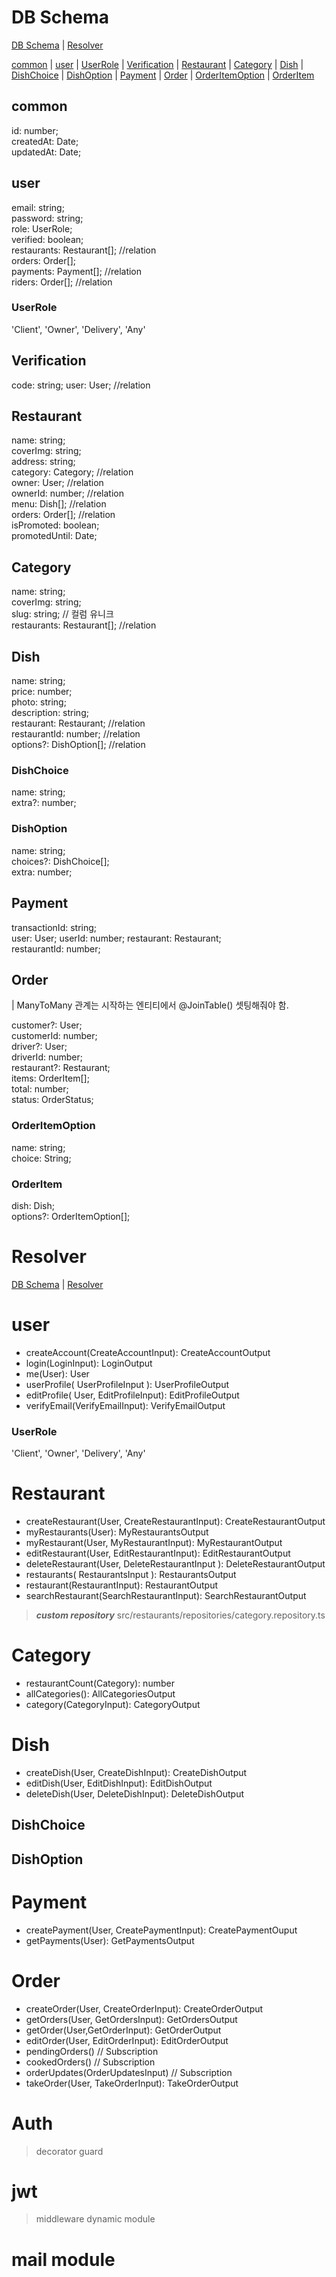 # DB Schema
[DB Schema](#db-schema) | [Resolver](#resolver)

[common](#common) | [user](#user) | [UserRole](#userrole) | [Verification](#verification) | [Restaurant](#restaurant) | [Category](#category) | [Dish](#dish) | [DishChoice](#dishchoice) | [DishOption](#dishoption) | [Payment](#payment) | [Order](#order) | [OrderItemOption](#orderitemoption) | [OrderItem](#orderitem)  
## common  
id: number;  
createdAt: Date;  
updatedAt: Date;  

## user
email: string;  
password: string;  
role: UserRole;  
verified: boolean;  
restaurants: Restaurant[]; //relation  
orders: Order[];  
payments: Payment[]; //relation  
riders: Order[]; //relation

### UserRole
'Client', 'Owner', 'Delivery', 'Any'

## Verification
code: string;
user: User; //relation

## Restaurant
name: string;  
coverImg: string;  
address: string;  
category: Category; //relation  
owner: User; //relation  
ownerId: number; //relation  
menu: Dish[]; //relation  
orders: Order[]; //relation  
isPromoted: boolean;  
promotedUntil: Date;  

## Category  
name: string;  
coverImg: string;  
slug: string; // 컬럼 유니크  
restaurants: Restaurant[]; //relation  

## Dish
name: string;  
price: number;  
photo: string;  
description: string;  
restaurant: Restaurant; //relation  
restaurantId: number; //relation  
options?: DishOption[]; //relation  

### DishChoice
name: string;  
extra?: number;  

### DishOption
name: string;  
choices?: DishChoice[];  
extra: number;  

## Payment
transactionId: string;  
user: User; 
userId: number; 
restaurant: Restaurant;  
restaurantId: number;  

## Order
| ManyToMany 관계는 시작하는 엔티티에서 @JoinTable() 셋팅해줘야 함.  

customer?: User;  
customerId: number;  
driver?: User;  
driverId: number;  
restaurant?: Restaurant;  
items: OrderItem[];  
total: number;  
status: OrderStatus;  

### OrderItemOption  
name: string;  
choice: String;  

### OrderItem  
dish: Dish;  
options?: OrderItemOption[];  
  
# Resolver
[DB Schema](#db-schema) | [Resolver](#resolver)
# user
- createAccount(CreateAccountInput): CreateAccountOutput 
- login(LoginInput): LoginOutput
- me(User): User
- userProfile( UserProfileInput ): UserProfileOutput
- editProfile( User, EditProfileInput): EditProfileOutput
- verifyEmail(VerifyEmailInput): VerifyEmailOutput

### UserRole
'Client', 'Owner', 'Delivery', 'Any'


# Restaurant
- createRestaurant(User, CreateRestaurantInput): CreateRestaurantOutput  
- myRestaurants(User): MyRestaurantsOutput  
- myRestaurant(User, MyRestaurantInput): MyRestaurantOutput  
- editRestaurant(User, EditRestaurantInput): EditRestaurantOutput
- deleteRestaurant(User, DeleteRestaurantInput
  ): DeleteRestaurantOutput
- restaurants( RestaurantsInput ): RestaurantsOutput
- restaurant(RestaurantInput): RestaurantOutput  
- searchRestaurant(SearchRestaurantInput): SearchRestaurantOutput

> ___custom repository___
src/restaurants/repositories/category.repository.ts

# Category  
- restaurantCount(Category): number
- allCategories(): AllCategoriesOutput
- category(CategoryInput): CategoryOutput

# Dish
- createDish(User, CreateDishInput): CreateDishOutput
- editDish(User, EditDishInput): EditDishOutput
- deleteDish(User, DeleteDishInput): DeleteDishOutput

## DishChoice


## DishOption

# Payment
- createPayment(User, CreatePaymentInput): CreatePaymentOuput
- getPayments(User): GetPaymentsOutput

# Order
- createOrder(User, CreateOrderInput): CreateOrderOutput  
- getOrders(User, GetOrdersInput): GetOrdersOutput
- getOrder(User,GetOrderInput): GetOrderOutput
- editOrder(User, EditOrderInput): EditOrderOutput
- pendingOrders() // Subscription  
- cookedOrders() // Subscription  
- orderUpdates(OrderUpdatesInput) // Subscription  
- takeOrder(User, TakeOrderInput): TakeOrderOutput

# Auth
> decorator
> guard

# jwt
> middleware
> dynamic module

# mail module